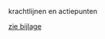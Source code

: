 krachtlijnen en actiepunten

[zie bijlage](best/Krachtlijnen_%20en_%20actiepunten_%202021_%20klimaatgroep_%20Waasmunster.pdf)


